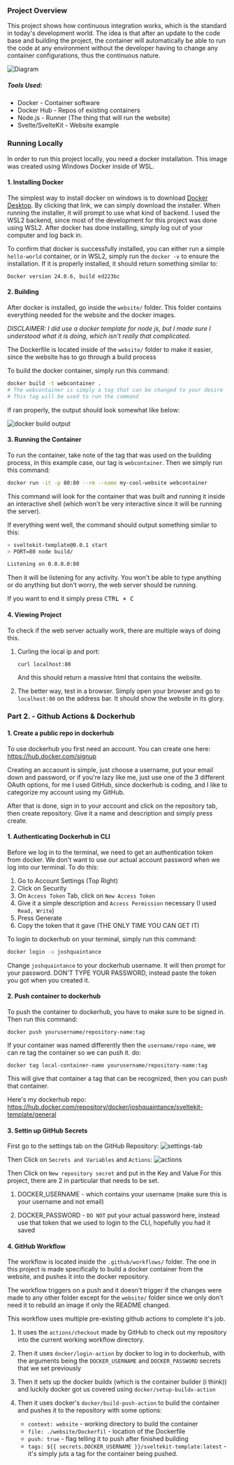 ### Project Overview

This project shows how continuous integration works, which is the standard in today's development world. The idea is that after an update to the code base and building the project, the container will automatically be able to run the code at any environment without the developer having to change any container configurations, thus the continuous nature.

![Diagram](Diagram.png)

##### Tools Used:

- Docker - Container software
- Docker Hub - Repos of existing containers
- Node.js - Runner (The thing that will run the website)
- Svelte/SvelteKit - Website example

### Running Locally

In order to run this project locally, you need a docker installation. This image was created using Windows Docker inside of WSL.

#### 1. Installing Docker

The simplest way to install docker on windows is to download [Docker Desktop](https://docs.docker.com/desktop/install/windows-install/). By clicking that link, we can simply download the installer. When running the installer, it will prompt to use what kind of backend. I used the WSL2 backend, since most of the development for this project was done using WSL2. After docker has done installing, simply log out of your computer and log back in.

To confirm that docker is successfully installed, you can either run a simple `hello-world` container, or in WSL2, simply run the `docker -v` to ensure the installation. If it is properly installed, it should return something similar to:

```
Docker version 24.0.6, build ed223bc
```

#### 2. Building

After docker is installed, go inside the `website/` folder. This folder contains everything needed for the website and the docker images.

_DISCLAIMER: I did use a docker template for node js, but I made sure I understood what it is doing, which isn't really that complicated._

The Dockerfile is located inside of the `website/` folder to make it easier, since the website has to go through a build process

To build the docker container, simply run this command:

```bash
docker build -t webcontainer .
# The webcontainer is simply a tag that can be changed to your desire
# This tag will be used to run the command
```

If ran properly, the output should look somewhat like below:

![docker build output](images/docker-build.png)

#### 3. Running the Container

To run the container, take note of the tag that was used on the building process, in this example case, our tag is `webcontainer`. Then we simply run this command:

```bash
docker run -it -p 80:80 --rm --name my-cool-website webcontainer
```

This command will look for the container that was built and running it inside an interactive shell (which won't be very interactive since it will be running the server).

If everything went well, the command should output something similar to this:

```bash
> sveltekit-template@0.0.1 start
> PORT=80 node build/

Listening on 0.0.0.0:80
```

Then it will be listening for any activity. You won't be able to type anything or do anything but don't worry, the web server should be running.

If you want to end it simply press <kbd>CTRL + C</kbd>

#### 4. Viewing Project

To check if the web server actually work, there are multiple ways of doing this.

1. Curling the local ip and port:

   ```
   curl localhost:80
   ```

   And this should return a massive html that contains the website.

2. The better way, test in a browser. Simply open your browser and go to `localhost:80` on the address bar. It should show the website in its glory.

### Part 2. - Github Actions & Dockerhub

#### 1. Create a public repo in dockerhub

To use dockerhub you first need an account. You can create one here: https://hub.docker.com/signup

Creating an accaount is simple, just choose a username, put your email down and password, or if you're lazy like me, just use one of the 3 different OAuth options, for me I used GitHub, since dockerhub is coding, and I like to categorize my account using my GitHub.

After that is done, sign in to your account and click on the repository tab, then create repository. Give it a name and description and simply press create.

#### 1. Authenticating Dockerhub in CLI

Before we log in to the terminal, we need to get an authentication token from docker. We don't want to use our actual account password when we log into our terminal.
To do this:

1. Go to Account Settings (Top Right)
2. Click on Security
3. On `Access Token` Tab, click on `New Access Token`
4. Give it a simple description and `Access Permission` necessary (I used `Read, Write`)
5. Press Generate
6. Copy the token that it gave (THE ONLY TIME YOU CAN GET IT)

To login to dockerhub on your terminal, simply run this command:

```bash
docker login -u joshquaintance
```

Change `joshquaintance` to your dockerhub username. It will then prompt for your password. DON'T TYPE YOUR PASSWORD, instead paste the token you got when you created it.

#### 2. Push container to dockerhub

To push the container to dockerhub, you have to make sure to be signed in. Then run this command:

```
docker push yourusername/repository-name:tag
```

If your container was named differently then the `username/repo-name`, we can re tag the container so we can push it. do:

```
docker tag local-container-name yourusername/repository-name:tag
```

This will give that container a tag that can be recognized, then you can push that container.

Here's my dockerhub repo:
https://hub.docker.com/repository/docker/joshquaintance/sveltekit-template/general

#### 3. Settin up GitHub Secrets

First go to the settings tab on the GitHub Repository:
![settings-tab](images/settings-tab.png)

Then Click on `Secrets and Variables` and `Actions`:
![actions](images/actions-secret.png)

Then Click on `New repository secret` and put in the Key and Value
For this project, there are 2 in particular that needs to be set.

1. DOCKER_USERNAME - which contains your username (make sure this is your username and not email)

2. DOCKER_PASSWORD - `DO NOT` put your actual password here, instead use that token that we used to login to the CLI, hopefully you had it saved

#### 4. GitHub Workflow

The workflow is located inside the `.github/workflows/` folder. The one in this project is made specifically to build a docker container from the website, and pushes it into the docker repository.

The workflow triggers on a push and it doesn't trigger if the changes were made to any other folder except for the `website/` folder since we only don't need it to rebuild an image if only the README changed.

This workflow uses multiple pre-existing github actions to complete it's job.

1. It uses the `actions/checkout` made by GitHub to check out my repository into the current working workflow directory.

2. Then it uses `docker/login-action` by docker to log in to dockerhub, with the arguments being the `DOCKER_USERNAME` and `DOCKER_PASSWORD` secrets that we set previously

3. Then it sets up the docker buildx (which is the container builder (i think)) and luckily docker got us covered using `docker/setup-buildx-action`

4. Then it uses docker's `docker/build-push-action` to build the container and pushes it to the repository with some options:
   - `context: website` - working directory to build the container
   - `file: ./website/Dockerfil` - location of the Dockerfile
   - `push: true` - flag telling it to push after finished building
   - `tags: ${{ secrets.DOCKER_USERNAME }}/sveltekit-template:latest` - it's simply juts a tag for the container being pushed.
